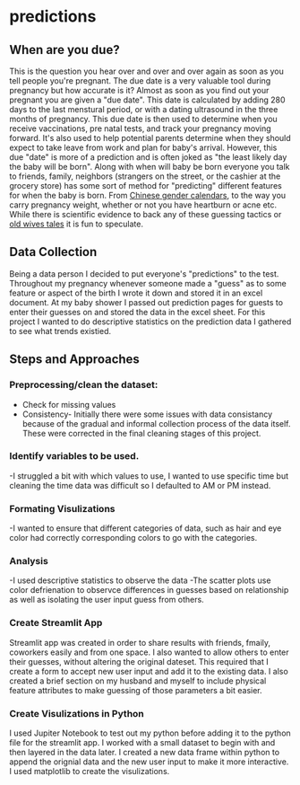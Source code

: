 # predictions

## When are you due?
This is the question you hear over and over and over again as soon as you tell people you're pregnant. The due date is a very valuable tool during pregnancy but how accurate is it?
Almost as soon as you find out your pregnant you are given a "due date". This date is calculated by adding 280 days to the last menstural period, or with a dating ultrasound in the three months of pregnancy. 
This due date is then used to determine when you receive vaccinations, pre natal tests, and track your pregnancy moving forward. It's also used to help potential parents determine when they should expect to take leave from work and plan for baby's arrival.
However, this due "date" is more of a prediction and is often joked as "the least likely day the baby will be born". 
Along with when will baby be born everyone you talk to friends, family, neighbors (strangers on the street, or the cashier at the grocery store) has some sort of method for "predicting" different features for when the baby is born.
From [Chinese gender calendars](https://www.whattoexpect.com/pregnancy/preparing-for-baby/chinese-gender-predictor-chart/), to the way you carry pregnancy weight, whether or not you have heartburn or acne etc. 
While there is scientific evidence to back any of these guessing tactics or [old wives tales](https://www.pampers.com/en-us/pregnancy/pregnancy-announcement/article/old-wives-tales-gender-prediction) it is fun to speculate.

## Data Collection
Being a data person I decided to put everyone's "predictions" to the test. Throughout my pregnancy whenever someone made a "guess" as to some feature or aspect of the birth I wrote it down and stored it in an excel document.
At my baby shower I passed out prediction pages for guests to enter their guesses on and stored the data in the excel sheet. 
For this project I wanted to do descriptive statistics on the prediction data I gathered to see what trends existied. 

## Steps and Approaches
### Preprocessing/clean the dataset: 
- Check for missing values
- Consistency- Initially there were some issues with data consistancy because of the gradual and informal collection process of the data itself. These were corrected in the final cleaning stages of this project.
### Identify variables to be used. 
 -I struggled a bit with which values to use, I wanted to use specific time but cleaning the time data was difficult so I defaulted to AM or PM instead. 
### Formating Visulizations
 -I wanted to ensure that different categories of data, such as hair and eye color had correctly corresponding colors to go with the categories. 
### Analysis
-I used descriptive statistics to observe the data
-The scatter plots use color defrienation to observce differences in guesses based on relationship as well as isolating the user input guess from others.


### Create Streamlit App
Streamlit app was created in order to share results with friends, fmaily, coworkers easily and from one space.
I also wanted to allow others to enter their guesses, without altering the original dateset. This required that I create a form to accept new user input and add it to the existing data.
I also created a brief section on my husband and myself to include physical feature attributes to make guessing of those parameters a bit easier.

### Create Visulizations in Python
I used Jupiter Notebook to test out my python before adding it to the python file for the streamlit app. I worked with a small dataset to begin with and then layered in the data later.
I created a new data frame within python to append the orignial data and the new user input to make it more interactive.
I used matplotlib to create the visulizations. 
